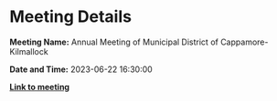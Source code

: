 # Meeting Details

**Meeting Name:** Annual Meeting of Municipal District of Cappamore-Kilmallock

**Date and Time:** 2023-06-22 16:30:00

**<a href="https://www.limerick.ie/council/whats-on/annual-meeting-of-municipal-district-of-cappamore-kilmallock" target="_blank">Link to meeting</a>**
